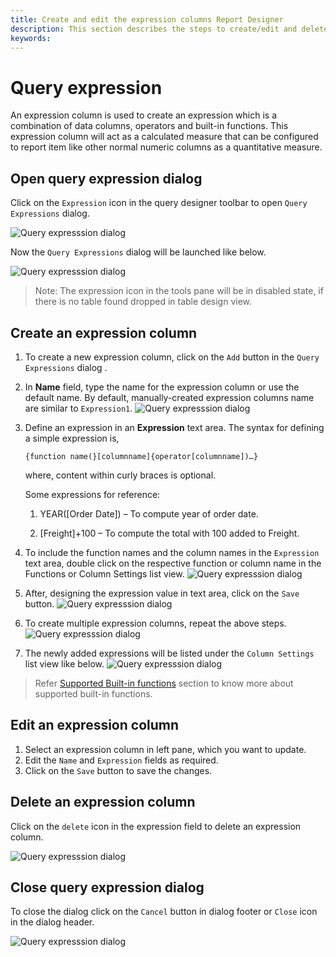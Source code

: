 ```yaml
---
title: Create and edit the expression columns Report Designer
description: This section describes the steps to create/edit and delete an expression columns with Expression Designer
keywords: 
---
```


# Query expression

An expression column is used to create an expression which is a combination of data columns, operators and built-in functions. This expression column will act as a calculated measure that can be configured to report item like other normal numeric columns as a quantitative measure.

## Open query expression dialog

Click on the `Expression` icon in the query designer toolbar to open `Query Expressions` dialog.

![Query expresssion dialog](/static/assets/on-premise/images/report-designer/transforming-data/configuring-expression-columns/query-expression-icon.png)

Now the `Query Expressions` dialog will be launched like below.

![Query expresssion dialog](/static/assets/on-premise/images/report-designer/transforming-data/configuring-expression-columns/query-expression-dialog.png '#width=450px')

> Note: The expression icon in the tools pane will be in disabled state, if there is no table found dropped in table design view.

## Create an expression column

1. To create a new expression column, click on the `Add` button in the `Query Expressions` dialog .
2. In **Name** field, type the name for the expression column or use the default name. By default, manually-created expression columns name are similar to `Expression1`.
  ![Query expresssion dialog](/static/assets/on-premise/images/report-designer/transforming-data/configuring-expression-columns/expression-name-field.png '#width=350px')
3. Define an expression in an **Expression** text area. The syntax for defining a simple expression is,

   `{function name(}[columnname]{operator[columnname])…}`

      where, content within curly braces is optional.

      Some expressions for reference:

      1. YEAR([Order Date]) – To compute year of order date.

      2. [Freight]+100 – To compute the total with 100 added to Freight.
4. To include the function names and the column names in the `Expression` text area, double click on the respective function or column name in the Functions or Column Settings list view.
![Query expresssion dialog](/static/assets/on-premise/images/report-designer/transforming-data/configuring-expression-columns/list-view.png '#width=350px')
5. After, designing the expression value in text area, click on the `Save` button.
![Query expresssion dialog](/static/assets/on-premise/images/report-designer/transforming-data/configuring-expression-columns/save-expression.png '#width=450px')
6. To create multiple expression columns, repeat the above steps.
![Query expresssion dialog](/static/assets/on-premise/images/report-designer/transforming-data/configuring-expression-columns/create-multiple-expression.png '#width=450px')
7. The newly added expressions will be listed under the `Column Settings` list view like below.
![Query expresssion dialog](/static/assets/on-premise/images/report-designer/transforming-data/configuring-expression-columns/expressions-listed-in-list-view.png '#width=250px')

> Refer [Supported Built-in functions](./../../transforming-data/supported-functions-in-query-expression/) section to know more about supported built-in functions.

## Edit an expression column

1. Select an expression column in left pane, which you want to update.
2. Edit the `Name` and `Expression` fields as required.
3. Click on the `Save` button to save the changes.

## Delete an expression column

Click on the `delete` icon in the expression field to delete an expression column.

![Query expresssion dialog](/static/assets/on-premise/images/report-designer/transforming-data/configuring-expression-columns/delete-expression.png '#width=300px')

## Close query expression dialog

To close the dialog click on the `Cancel` button in dialog footer or `Close` icon in the dialog header.

![Query expresssion dialog](/static/assets/on-premise/images/report-designer/transforming-data/configuring-expression-columns/close-query-expression-dialog.png '#width=450px')